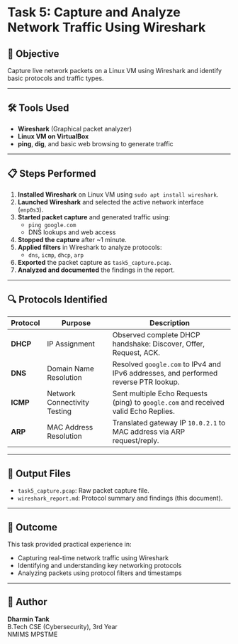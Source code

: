 # Task 5: Capture and Analyze Network Traffic Using Wireshark

## 🎯 Objective
Capture live network packets on a Linux VM using Wireshark and identify basic protocols and traffic types.

---

## 🛠 Tools Used
- **Wireshark** (Graphical packet analyzer)
- **Linux VM on VirtualBox**
- **ping**, **dig**, and basic web browsing to generate traffic

---

## 📋 Steps Performed

1. **Installed Wireshark** on Linux VM using `sudo apt install wireshark`.
2. **Launched Wireshark** and selected the active network interface (`enp0s3`).
3. **Started packet capture** and generated traffic using:
   - `ping google.com`
   - DNS lookups and web access
4. **Stopped the capture** after ~1 minute.
5. **Applied filters** in Wireshark to analyze protocols:
   - `dns`, `icmp`, `dhcp`, `arp`
6. **Exported** the packet capture as `task5_capture.pcap`.
7. **Analyzed and documented** the findings in the report.

---

## 🔍 Protocols Identified

| Protocol | Purpose                          | Description |
|----------|----------------------------------|-------------|
| **DHCP** | IP Assignment                    | Observed complete DHCP handshake: Discover, Offer, Request, ACK. |
| **DNS**  | Domain Name Resolution           | Resolved `google.com` to IPv4 and IPv6 addresses, and performed reverse PTR lookup. |
| **ICMP** | Network Connectivity Testing     | Sent multiple Echo Requests (ping) to `google.com` and received valid Echo Replies. |
| **ARP**  | MAC Address Resolution           | Translated gateway IP `10.0.2.1` to MAC address via ARP request/reply. |

---

## 📁 Output Files

- `task5_capture.pcap`: Raw packet capture file.
- `wireshark_report.md`: Protocol summary and findings (this document).

---

## 📌 Outcome

This task provided practical experience in:
- Capturing real-time network traffic using Wireshark
- Identifying and understanding key networking protocols
- Analyzing packets using protocol filters and timestamps

---

## 🧠 Author
**Dharmin Tank**  
B.Tech CSE (Cybersecurity), 3rd Year  
NMIMS MPSTME  
